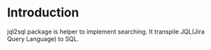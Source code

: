 # Introduction

jql2sql package is helper to implement searching. It transpile JQL(Jira Query Language) to SQL.
